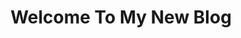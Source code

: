 ---
title: "Welcome To My New Blog"
description: "It is mine and I love it!"
pubDate: "Mar 19 2023"
---